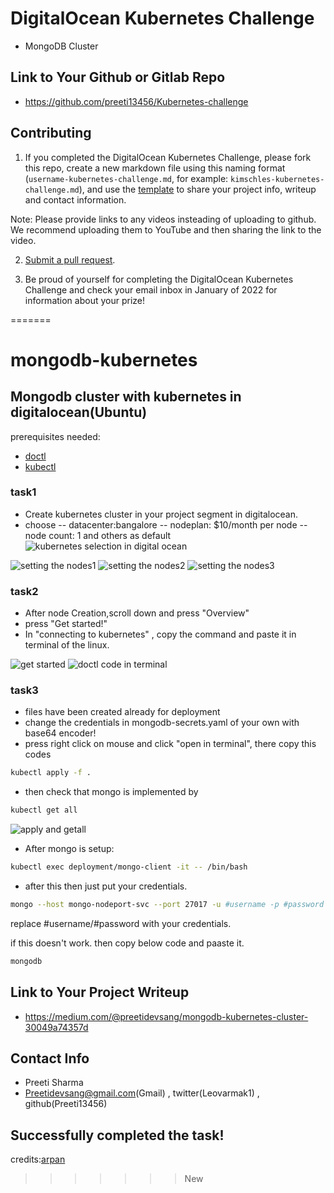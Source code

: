 
# DigitalOcean Kubernetes Challenge 

* MongoDB Cluster 

## Link to Your Github or Gitlab Repo
* https://github.com/preeti13456/Kubernetes-challenge

## Contributing

1. If you completed the DigitalOcean Kubernetes Challenge, please fork this repo, create a new markdown file using this naming format (`username-kubernetes-challenge.md`, for example: `kimschles-kubernetes-challenge.md`), and use the [template](template.md) to share your project info, writeup and contact information. 

Note: Please provide links to any videos insteading of uploading to github. We recommend uploading them to YouTube and then sharing the link to the video.

2. [Submit a pull request](https://help.github.com/articles/creating-a-pull-request-from-a-fork/).

3. Be proud of yourself for completing the DigitalOcean Kubernetes Challenge and check your email inbox in January of 2022 for information about your prize! 




=======
# mongodb-kubernetes
## Mongodb cluster with kubernetes in digitalocean(Ubuntu)
prerequisites needed:
- [doctl](https://docs.digitalocean.com/reference/doctl/how-to/install/)
- [kubectl](https://kubernetes.io/docs/tasks/tools/install-kubectl-linux/)

### task1
- Create kubernetes cluster in your project segment in digitalocean.
- choose 
-- datacenter:bangalore
-- nodeplan: $10/month per node
-- node count: 1
and others as default
![kubernetes selection in digital ocean](images/t1.jpeg)

![setting the nodes1](images/t2.png)
![setting the nodes2](images/t3.png)
![setting the nodes3](images/t4.png)

### task2
- After node Creation,scroll down and press "Overview"
- press "Get started!"
- In "connecting to kubernetes" , copy the command and paste it in terminal of the linux.

![get started](images/t5.png)
![doctl code in terminal](images/t6.png)

### task3
- files have been created already for deployment
- change the credentials in mongodb-secrets.yaml of your own with base64 encoder!
- press right click on mouse and click "open in terminal", there copy this codes
```sh
kubectl apply -f .
```
- then check that mongo is implemented by
```sh
kubectl get all
```
![apply and getall](images/t7.png)
- After mongo is setup:
```sh
kubectl exec deployment/mongo-client -it -- /bin/bash
```
- after this then just put your credentials.
```sh
mongo --host mongo-nodeport-svc --port 27017 -u #username -p #password
```
replace #username/#password with your credentials.

if this doesn't work. then copy below code and paaste it.
```sh
mongodb
```

## Link to Your Project Writeup
* https://medium.com/@preetidevsang/mongodb-kubernetes-cluster-30049a74357d

## Contact Info
* Preeti Sharma
* Preetidevsang@gmail.com(Gmail) , twitter(Leovarmak1) , github(Preeti13456)



## Successfully completed the task!
credits:[arpan](https://www.youtube.com/watch?v=V5-0bJXTq4E)
>>>>>>> New


